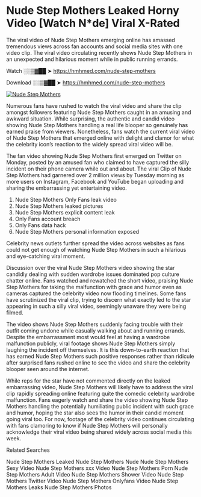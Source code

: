 ﻿# Nude Step Mothers Leaked Horny Video [Watch N*de] Viral X-Rated

The viral video of ﻿Nude Step Mothers emerging online has amassed tremendous views across fan accounts and social media sites with one video clip. The viral video circulating recently shows ﻿Nude Step Mothers in an unexpected and hilarious moment while in public running errands. 

Watch ░░▒▓██ ➤ https://hmhmed.com/nude-step-mothers

Download ░░▒▓██ ➤ https://hmhmed.com/nude-step-mothers

[![Nude Step Mothers](https://i.imgur.com/dJHk4Zq.gif)](https://hmhmed.com/nude-step-mothers)

Numerous fans have rushed to watch the viral video and share the clip amongst followers featuring ﻿Nude Step Mothers caught in an amusing and awkward situation. While surprising, the authentic and candid video showing ﻿Nude Step Mothers handling a real life blooper so genuinely has earned praise from viewers. Nonetheless, fans watch the current viral video of ﻿Nude Step Mothers that emerged online with delight and clamor for what the celebrity icon’s reaction to the widely spread viral video will be.

The fan video showing ﻿Nude Step Mothers first emerged on Twitter on Monday, posted by an amused fan who claimed to have captured the silly incident on their phone camera while out and about. The viral Clip of ﻿Nude Step Mothers had garnered over 2 million views by Tuesday morning as more users on Instagram, Facebook and YouTube began uploading and sharing the embarrassing yet entertaining video. 

1. ﻿Nude Step Mothers Only Fans leak video
2. ﻿Nude Step Mothers leaked pictures
3. ﻿Nude Step Mothers explicit content leak
4. Only Fans account breach
5. Only Fans data hack
6. ﻿Nude Step Mothers personal information exposed

Celebrity news outlets further spread the video across websites as fans could not get enough of watching ﻿Nude Step Mothers in such a hilarious and eye-catching viral moment. 

Discussion over the viral ﻿Nude Step Mothers video showing the star candidly dealing with sudden wardrobe issues dominated pop culture chatter online. Fans watched and rewatched the short video, praising ﻿Nude Step Mothers for taking the malfunction with grace and humor even as cameras captured the celebrity video now flooding timelines. Some fans have scrutinized the viral clip, trying to discern what exactly led to the star appearing in such a silly viral video, seemingly unaware they were being filmed.

The video shows ﻿Nude Step Mothers suddenly facing trouble with their outfit coming undone while casually walking about and running errands. Despite the embarrassment most would feel at having a wardrobe malfunction publicly, viral footage shows ﻿Nude Step Mothers simply laughing the incident off themselves. It is this down-to-earth reaction that has earned ﻿Nude Step Mothers such positive responses rather than ridicule after surprised fans rushed online to see the video and share the celebrity blooper seen around the internet.  

While reps for the star have not commented directly on the leaked embarrassing video, ﻿Nude Step Mothers will likely have to address the viral clip rapidly spreading online featuring quite the comedic celebrity wardrobe malfunction. Fans eagerly watch and share the video showing ﻿Nude Step Mothers handling the potentially humiliating public incident with such grace and humor, hoping the star also sees the humor in their candid moment going viral too. For now, footage of the celebrity video continues circulating with fans clamoring to know if ﻿Nude Step Mothers will personally acknowledge their viral video being shared widely across social media this week.

Related Searches

﻿Nude Step Mothers Leaked
﻿Nude Step Mothers Nude
﻿Nude Step Mothers Sexy Video
﻿Nude Step Mothers xxx Video
﻿Nude Step Mothers Porn
﻿Nude Step Mothers Adult Video
﻿Nude Step Mothers Shower Video
﻿Nude Step Mothers Twitter Video
﻿Nude Step Mothers Onlyfans Video
﻿Nude Step Mothers Leaks
﻿Nude Step Mothers Photos